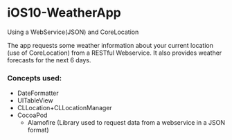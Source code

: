 # iOS10-WeatherApp
Using a WebService(JSON) and CoreLocation

The app requests some weather information about your current location (use of CoreLocation) from a RESTful Webservice.
It also provides weather forecasts for the next 6 days.

### Concepts used:
* DateFormatter
* UITableView
* CLLocation+CLLocationManager
* CocoaPod
  * Alamofire (Library used to request data from a webservice in a JSON format)
